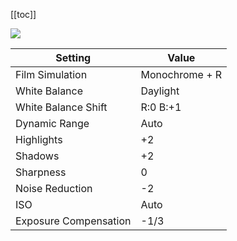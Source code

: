 [[toc]]

![](/public/photography/images/fuji-faded-mono.jpg)

| Setting               | Value          |
| --------------------- | -------------- |
| Film Simulation       | Monochrome + R |
| White Balance         | Daylight       |
| White Balance Shift   | R:0 B:+1       |
| Dynamic Range         | Auto           |
| Highlights            | +2             |
| Shadows               | +2             |
| Sharpness             | 0              |
| Noise Reduction       | -2             |
| ISO                   | Auto           |
| Exposure Compensation | -1/3           |
